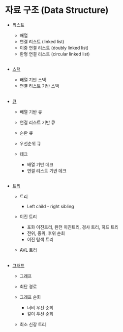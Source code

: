 # 자료 구조 (Data Structure)

- [리스트](list.md)

    - 배열
    - 연결 리스트 (linked list)
    - 이중 연결 리스트 (doubly linked list)
    - 환형 연결 리스트 (circular linked list)

##

- [스택](stack.md)

    - 배열 기반 스택
    - 연결 리스트 기반 스택

##

- [큐](queue.md)

    - 배열 기반 큐
    - 연결 리스트 기반 큐
    - 순환 큐
    - 우선순위 큐
    - 데크

        - 배열 기반 데크
        - 연결 리스트 기반 데크

##

- [트리](tree.md)

    - 트리

        - Left child - right sibling

    - 이진 트리

        - 포화 이진트리, 완전 이진트리, 경사 트리, 히프 트리
        - 전위, 중위, 후위 순회
        - 이진 탐색 트리

    - AVL 트리

##

- [그래프](graph.md)

    - 그래프
    - 최단 경로
    - 그래프 순회

        - 너비 우선 순회
        - 깊이 우선 순회

    - 최소 신장 트리
